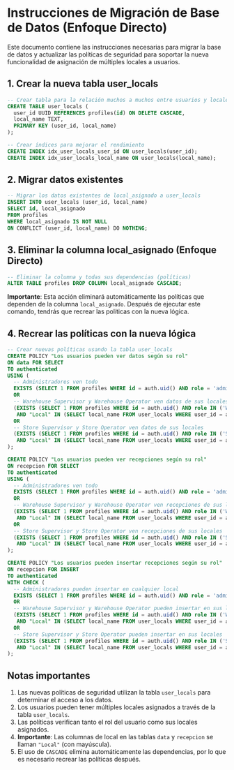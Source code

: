 # Instrucciones de Migración de Base de Datos (Enfoque Directo)

Este documento contiene las instrucciones necesarias para migrar la base de datos y actualizar las políticas de seguridad para soportar la nueva funcionalidad de asignación de múltiples locales a usuarios.

## 1. Crear la nueva tabla user_locals

```sql
-- Crear tabla para la relación muchos a muchos entre usuarios y locales
CREATE TABLE user_locals (
  user_id UUID REFERENCES profiles(id) ON DELETE CASCADE,
  local_name TEXT,
  PRIMARY KEY (user_id, local_name)
);

-- Crear índices para mejorar el rendimiento
CREATE INDEX idx_user_locals_user_id ON user_locals(user_id);
CREATE INDEX idx_user_locals_local_name ON user_locals(local_name);
```

## 2. Migrar datos existentes

```sql
-- Migrar los datos existentes de local_asignado a user_locals
INSERT INTO user_locals (user_id, local_name)
SELECT id, local_asignado
FROM profiles
WHERE local_asignado IS NOT NULL
ON CONFLICT (user_id, local_name) DO NOTHING;
```

## 3. Eliminar la columna local_asignado (Enfoque Directo)

```sql
-- Eliminar la columna y todas sus dependencias (políticas)
ALTER TABLE profiles DROP COLUMN local_asignado CASCADE;
```

**Importante**: Esta acción eliminará automáticamente las políticas que dependen de la columna `local_asignado`. Después de ejecutar este comando, tendrás que recrear las políticas con la nueva lógica.

## 4. Recrear las políticas con la nueva lógica

```sql
-- Crear nuevas políticas usando la tabla user_locals
CREATE POLICY "Los usuarios pueden ver datos según su rol" 
ON data FOR SELECT 
TO authenticated 
USING (
  -- Administradores ven todo
  EXISTS (SELECT 1 FROM profiles WHERE id = auth.uid() AND role = 'administrador')
  OR
  -- Warehouse Supervisor y Warehouse Operator ven datos de sus locales
  (EXISTS (SELECT 1 FROM profiles WHERE id = auth.uid() AND role IN ('Warehouse Supervisor', 'Warehouse Operator')) 
   AND "Local" IN (SELECT local_name FROM user_locals WHERE user_id = auth.uid()))
  OR
  -- Store Supervisor y Store Operator ven datos de sus locales
  (EXISTS (SELECT 1 FROM profiles WHERE id = auth.uid() AND role IN ('Store Supervisor', 'Store Operator')) 
   AND "Local" IN (SELECT local_name FROM user_locals WHERE user_id = auth.uid()))
);

CREATE POLICY "Los usuarios pueden ver recepciones según su rol" 
ON recepcion FOR SELECT 
TO authenticated 
USING (
  -- Administradores ven todo
  EXISTS (SELECT 1 FROM profiles WHERE id = auth.uid() AND role = 'administrador')
  OR
  -- Warehouse Supervisor y Warehouse Operator ven recepciones de sus locales
  (EXISTS (SELECT 1 FROM profiles WHERE id = auth.uid() AND role IN ('Warehouse Supervisor', 'Warehouse Operator')) 
   AND "Local" IN (SELECT local_name FROM user_locals WHERE user_id = auth.uid()))
  OR
  -- Store Supervisor y Store Operator ven recepciones de sus locales
  (EXISTS (SELECT 1 FROM profiles WHERE id = auth.uid() AND role IN ('Store Supervisor', 'Store Operator')) 
   AND "Local" IN (SELECT local_name FROM user_locals WHERE user_id = auth.uid()))
);

CREATE POLICY "Los usuarios pueden insertar recepciones según su rol" 
ON recepcion FOR INSERT 
TO authenticated 
WITH CHECK (
  -- Administradores pueden insertar en cualquier local
  EXISTS (SELECT 1 FROM profiles WHERE id = auth.uid() AND role = 'administrador')
  OR
  -- Warehouse Supervisor y Warehouse Operator pueden insertar en sus locales
  (EXISTS (SELECT 1 FROM profiles WHERE id = auth.uid() AND role IN ('Warehouse Supervisor', 'Warehouse Operator')) 
   AND "Local" IN (SELECT local_name FROM user_locals WHERE user_id = auth.uid()))
  OR
  -- Store Supervisor y Store Operator pueden insertar en sus locales
  (EXISTS (SELECT 1 FROM profiles WHERE id = auth.uid() AND role IN ('Store Supervisor', 'Store Operator')) 
   AND "Local" IN (SELECT local_name FROM user_locals WHERE user_id = auth.uid()))
);
```

## Notas importantes

1. Las nuevas políticas de seguridad utilizan la tabla `user_locals` para determinar el acceso a los datos.
2. Los usuarios pueden tener múltiples locales asignados a través de la tabla `user_locals`.
3. Las políticas verifican tanto el rol del usuario como sus locales asignados.
4. **Importante**: Las columnas de local en las tablas `data` y `recepcion` se llaman `"Local"` (con mayúscula).
5. El uso de `CASCADE` elimina automáticamente las dependencias, por lo que es necesario recrear las políticas después.